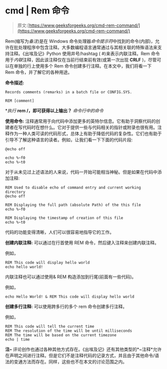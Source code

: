 # cmd | Rem 命令

> 原文:[https://www.geeksforgeeks.org/cmd-rem-command/](https://www.geeksforgeeks.org/cmd-rem-command/)

Rem(缩写为*备注*)是在 Windows 命令处理器*命令提示符*中找到的命令(内部)，允许在批处理程序中包含注释。大多数编程语言通常通过与其相关联的特殊语法来支持注释。《出埃及记》Python 使用井号/hashtag ( #)来表示内联注释。Rem 命令用于*内联*注释，因此该注释仅在当前行结束前有效(或第一次出现 **CRLF** )，尽管可以在单独的行上使用多个 Rem 命令创建多行注释。在本文中，我们将看一下 Rem 命令，并了解它的各种用途。

**命令描述:**

```
Records comments (remarks) in a batch file or CONFIG.SYS.

REM [comment] 
```

**执行* **rem /，即可获得以上输出？** *命令行中的命令*

**使用命令:**
注释通常用于向代码中添加更多的英特尔信息。它有助于洞察代码的创建者在写代码时在想什么。它对于提供一些与代码相关的指针或附录也很有用。注释作为一种人类可读的代码形式，总体上有助于降低代码的复杂性。它们也有助于引导不了解这种语言的读者。例如，让我们看一下下面的代码片段:

```
@echo off

echo %~f0
echo %~t0

```

对于从未见过上述语法的人来说，代码一开始可能相当神秘。但是如果在代码中添加注释:

```
REM Used to disable echo of command entry and current working directory
@echo off

REM Displaying the full path (absolute Path) of the this file
echo %~f0

REM Displaying the timestamp of creation of this file
echo %~t0

```

代码的功能变得清晰，人们可以很容易地指导它的工作。

**创建内联注释:**
可以通过在行首使用 REM 命令，然后键入注释来创建内联注释。

例如，

```
REM This code will display hello world
echo hello world!

```

内联注释也可以通过使用& REM 构造添加到行尾(前面有一些代码)。

例如，

```
echo Hello World! & REM This code will display hello world

```

**创建多行注释:**
可以使用跨多行的多个 rem 命令创建多行注释。

例如，

```
REM This code will tell the current time
REM The resolution of the time will be until milliseconds
REM The time will be based on the current timezone
echo | time

```

**注–**
评论创作也通过各种其他方式存在。《出埃及记》还有其他类型的*~注释*允许在声明之间进行注释。但是它们不是注释代码的记录方式，并且由于其他命令/语法的变通方法而存在。同样，这些也不在本文的讨论范围之内。